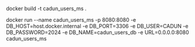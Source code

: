 docker build -t cadun_users_ms .

docker run --name cadun_users_ms -p 8080:8080 -e DB_HOST=host.docker.internal -e DB_PORT=3306 -e DB_USER=CADUN -e DB_PASSWORD=2024 -e DB_NAME=cadun_users_db -e URL=0.0.0.0:8080 cadun_users_ms

